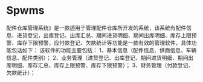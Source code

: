 # Spwms
 配件仓库管理系统》是一款适用于管理配件仓库所开发的系统，该系统有配件信息、进货登记，出库登记、出库汇总、期间进货明细、期间出库明细、库存上限预警、库存下限预警，应付款登记、欠款统计等功能是一款有效的管理软件，具体功能包话如下： 该软件的功能主要包括： 1、基本信息（配件信息、供商信息、车辆信息、配件类别）； 2、业务管理（进货登记、出库登记、期间进货明细、期间出库明细、库存汇总、库存上限预警、库存下限预警）； 3、财务管理（付款登记、欠款统计）；
